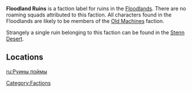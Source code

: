 **Floodland Ruins** is a faction label for ruins in the
[Floodlands](Floodlands.md "wikilink"). There are no roaming squads
attributed to this faction. All characters found in the Floodlands are
likely to be members of the [Old Machines](Old_Machines.md "wikilink")
faction.

Strangely a single ruin belonging to this faction can be found in the
[Stenn Desert](Stenn_Desert.md "wikilink").

## Locations

[ru:Руины поймы](ru:Руины_поймы "wikilink")

[Category:Factions](Category:Factions "wikilink")